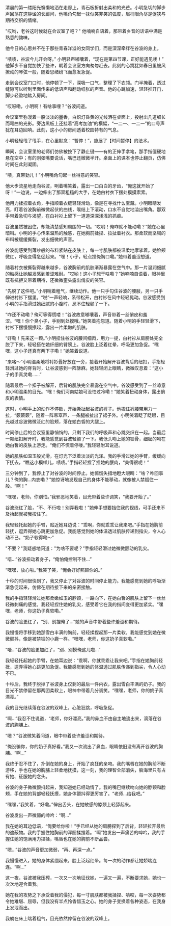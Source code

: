 清晨的第一缕阳光慵懒地洒在走廊上，青石板折射出柔和的光芒。小明急切的脚步声回荡在这静谧的长廊间，他嘴角勾起一抹似笑非笑的弧度，眉梢眼角尽是促狭与期待交织的情绪。

"哎哟，老谷这时候就在会议室了吧？" 他喃喃自语着，那带着乡音的话语中满是熟悉的韵味。

他今日的心思并不在于那些青春洋溢的女同学们，而是深深牵绊在谷波的身上。

“啧啧，谷波今儿开会呀。” 小明轻声嘟囔着，“现在是第四节课，正好能遇见喽！” 他脚步不自觉加快了些许，朝着会议室方向匆匆赶去。此刻的心跳犹如春日里被风撩动的琴弦一般，随着思绪纷飞而愈发急促。

走到会议室门口时，他停顿了一下，深吸一口气，整理了下衣领。门半掩着，透过缝隙可以听到里面传来的低语声和翻动纸张的声音。他的心跳加速，轻轻推开门，脚步轻盈地踏入房间。

“哎呀嘞，小明啊！有啥事哩？”谷波问道。

会议室里弥漫着一股淡淡的墨香，白炽灯昏黄的光线洒在桌面上，投射出几道细长而弯曲的光影。旁边黑板上还挂着“高考加油”的横幅，“一二一、一二一”的口号声犹在耳边回响。此刻，这小小的房间透着校园特有的气息。

小明轻轻甩了甩手，在心里默念：“暂停！”，施展了【时间暂停】的法术。

瞬间，会议室里的老师们仿佛被按下了静止键——有的正伸手拿笔，那手指僵硬地悬在空中；有的刚张嘴要说话，嘴巴还微微半开。桌面上的课本也停止翻页，仿佛时间在此刻凝固。

“啧，真带劲儿！”小明嘴角勾起一丝得意的笑容。

他大步流星地走向谷波，咧着嘴笑着，露出一口白白的牙齿，“俺这就开始了呀！”一边说，一边伸出了那双粗糙的大手，在她白衬衣下摆处摸摸索索。

他用力揉捏着衣角，手指顺着衣缝轻轻滑动，像是在寻找什么宝藏。小明眼睛发亮，盯着谷波胸前微微起伏的曲线，喉结上下滚动，口水不自觉地溢出嘴角。那双手带着急切与渴望，在白衬衫上留下一道道深深浅浅的抓痕。

谷波虽然被困住，却能清楚感知周围的一切。“哎哟！俺咋就不能动嘞？”她在心里暗叫。小明的手心传来温热的触感，在她胸前揉捏、拉扯着衬衣。那柔软而坚韧的布料被缓缓撕裂，发出细微的声音。

谷波能感受到薄纱般的布料紧贴在皮肤上，每一寸肌肤都被温柔地摩挲着。她脸颊微红，呼吸变得急促起来。“嘿！小子，轻点捏俺胸口嘞。”她带着羞涩想道。

随着衬衣被撕裂得越来越多，谷波胸前的肌肤渐渐暴露在空气中。那一片温润细腻的触感让她越发感到羞涩难耐。“哎哟！这小子想干啥嘞？”她喃喃自语着，眼神里既有抗拒又带着期待，还微微歪头露出俏皮的笑容。

“先脱了这件吧。”小明喘着粗气，继续动作。他一只手勾住谷波的腰肢，另一只手伸进衬衫下摆里。“啪”一声轻响，系带松开，白衬衫在风中轻轻晃动。谷波感受到小明的手指滑过她细腻的小腹时，忍不住轻颤了一下。

“咋还不动嘞？俺可等得慌喽！”谷波故意嘟囔着，声音带着一丝俏皮和羞涩。“嘿！你个臭小子，手别到处摸哦。”她笑着抱怨道。随着小明的手轻轻滑下，衬衫下摆慢慢撩起，露出一片柔嫩的肌肤。

“好嘞！先来这一颗。”小明捏住谷波的腰间细肉，用力一提，白衬衫从肩膀处完全脱了下来，轻轻搭在她纤细的臂膀上。谷波脸上泛着红晕，呼吸更加急促。“嘿嘿，这小子还真有两下子嘞！”她笑着说道。

“来咯～”小明温柔地将衬衫叠好放在一旁，接着开始解开谷波背后的纽扣，手指轻轻滑过她的脊背时，让谷波感到一阵酥麻。她轻轻闭上眼睛，微微叹息着：“这小子的手真灵嘞……”

随着最后一个扣子被解开，后背的肌肤完全暴露在空气中。谷波感受到了一丝凉意和小明温柔的目光。“嘿！俺们河南姑娘可没怕过冷嘞！”她笑着扭动身体，露出俏皮的表情。

这时，小明手上的动作不停歇，开始撕扯起谷波的裤子。他捏住裤腰带用力一拉，“簌簌簌”，随着一阵窸窣声，一条腿被扯出了裙子外。小明笑着眨了眨眼，目光越过谷波微微泛红的脸颊，落在她白皙的大腿上。


时间停止后的会议室里静悄悄的，只剩下我们的呼吸声和心跳交织在一起。当最后一颗纽扣解开时，我能感觉到谷波轻颤了一下。我低头吻上她的锁骨，细密的吻在她白皙的皮肤上游走。“俺们不慌着停喽。”我轻轻附耳说道。

她的肌肤如温玉般光滑，在灯光下泛着淡淡的光泽。我的手滑过她的手臂，缓缓向下抚去，“瞧这小模样儿，啧啧。”手指轻轻捏了捏她的腰肉，“美得很呢！”

三分钟到了，我停止了对谷波的时间停止。她惊慌失措地瞪大眼睛：“啥？咋回事儿？俺的胸...内衣嘞？”她惊讶地发现自己的身体不能移动，就像被人禁锢住一般。“啊！”

“嘿嘿，老师，你别怕。”我邪恶地笑着，目光带着些许调笑，“我要开始了。”

谷波涨红了脸，“不、不行啦！别弄我啦！”她伸手想要挡住我的视线，可手还来不及抬起就被我按住了。

我轻轻托起她的手臂，贴近她耳边说：“乖啊，你就乖乖让我来吧。”手指在她胸前轻抚，逗弄得她心跳更加急促。我能感觉到她的体温透过肌肤传递到指尖，令人心动不已。“奶子软得嘞～”

"不要？"我疑惑地问道："为啥不要呢？”手指轻轻滑过她微微颤动的乳尖。

“唔...”谷波扭动着身子，“俺怕俺控制不住...”

“嘿嘿，放心啦。”我笑了笑，“俺会好好照顾你的。”

十秒的时间很快到了，我又停止了对谷波的时间停止能力。我能感觉到她的呼吸渐渐急促起来，仿佛在期待接下来的亲密接触。

我的手指轻轻滑过她那柔嫩如玉的脖颈，一路向下，在她白皙的肌肤上留下一丝丝轻微刺痛的感觉。我轻轻捏住她的乳尖，感受着它在我的指间变得更加紧实。“嘿嘿，老师，你这奶子真软嘞。”

谷波的脸更红了，“别、别捏俺了...”她的声音中带着些许羞涩和期待。

我慢慢将手移到她那雪白丰满的胸前，轻轻揉捏起那一片柔软。我能感觉到她在微微颤抖，像是被禁锢的小鹿一样。“嘿嘿，老师，你这奶子真软嘞。”

“唔...”谷波的脸更加红了，“别、别摸俺这儿啦...”

我轻轻托起她的手臂，在她耳边说：“乖啊，你就乖乖让我来吧。”手指在她胸前轻抚，逗弄得她心跳更加急促。我能感觉到她的体温透过肌肤传递到指尖，令人心动不已。

十秒后，我终于脱掉了谷波身上仅剩的最后一件内衣，露出雪白丰满的奶子。我的目光不禁停留在那两团柔软上，眼神中带着几分调笑。“嘿嘿，老师，你的奶子真漂亮。”

我的目光继续落在谷波的双峰上，心脏狂跳，呼吸急促。

“啊...”我忍不住说道，“老师，你好漂亮。”我的鼻血不由自主地流出来，滴落在谷波的胸脯上。

“嗯？”谷波微笑着问道，眼中带着些许羞涩和期待。

“俺没骗你，你的奶子真好看。”我又一次流出了鼻血，眼睛依旧没有离开谷波的胸脯。“啊...”

我终于忍不住了，扑倒在她的身上，开始了疯狂的亲吻。我的嘴唇在她的胸前不断游移，手也在她的胸脯上轻柔地抚摸，这一刻，我的理智全部消失，脑海里只有占有她、征服她的念头。

谷波的身子微微颤抖起来，我知道她已经动情了。我的嘴巴继续吻向她的脖颈和脸颊，手在她的背部轻轻抚摸，她身体颤抖得更厉害了。“老师...给我吧。”

“嘿嘿，”我笑着，“好嘞。”伸出舌头，在她敏感的脖颈上轻舔起来。

谷波发出一声微弱的呻吟：“啊...”

我在她的耳边低语，“俺要给你啦！”手已经从她的肩膀探到了后背，轻轻拉开最后的遮蔽物。我的手握住她胸前的浑圆揉捏着。“啊”她发出一声痛苦的呻吟，我的手握住她的饱满用力捏揉，嘴唇也在她的胸前不断品尝。

“嗯...”谷波的声音更加微弱，“再、再深一点。”

我慢慢进入，她的身体紧绷起来，脸上泛起红晕。每一次的动作都让她娇喘连连。“啊...”

这一夜，谷波被我压榨，一次又一次地征伐她，一遍又一遍，不断要求她，她也一次次地迎合着我。

她在我的攻势之下承受着我的侵犯，每一寸肌肤都被我揉捏、啃咬，每一次姿势都令她难堪、屈辱，但我没有半点怜香惜玉之心。她的身子变换着各种姿态，在我身上发泄而出。

我躺在床上喘着粗气，目光依然停留在谷波的双峰上。
